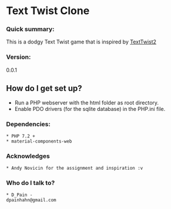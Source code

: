 # Text Twist Clone
### Quick summary: ###
This is a dodgy Text Twist game that is inspired by [TextTwist2](https://www.mindgames.com/game/TextTwist+2)
### Version: ###
0.0.1

## How do I get set up? ##
* Run a PHP webserver with the html folder as root directory.
* Enable PDO drivers (for the sqlite database) in the PHP.ini file.

### Dependencies: ###
	* PHP 7.2 +
	* material-components-web

### Acknowledges ###
	* Andy Novicin for the assignment and inspiration :v

### Who do I talk to? ###
	* D_Pain - 
	dpainhahn@gmail.com
